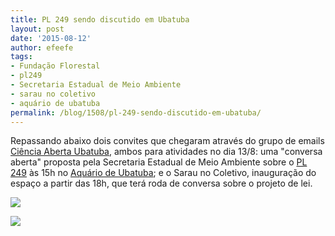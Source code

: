 ```yaml
---
title: PL 249 sendo discutido em Ubatuba
layout: post
date: '2015-08-12'
author: efeefe
tags:
- Fundação Florestal
- pl249
- Secretaria Estadual de Meio Ambiente
- sarau no coletivo
- aquário de ubatuba
permalink: /blog/1508/pl-249-sendo-discutido-em-ubatuba/
---
```


Repassando abaixo dois convites que chegaram através do grupo de emails [Ciência Aberta Ubatuba](https://groups.google.com/forum/#!forum/cienciaabertaubatuba/ "https://groups.google.com/forum/#!forum/cienciaabertaubatuba/"), ambos para atividades no dia 13/8: uma "conversa aberta" proposta pela Secretaria Estadual de Meio Ambiente sobre o [PL 249](../../tags/pl249.html "../../tags/pl249.html") às 15h no [Aquário de Ubatuba](http://aquariodeubatuba.com.br/ "http://aquariodeubatuba.com.br/"); e o Sarau no Coletivo, inauguração do espaço a partir das 18h, que terá roda de conversa sobre o projeto de lei.

![](../../sites/all/drupal7/arquivos-pvt/cienciaaberta/images/conversa-aberta.jpg)

![](../../sites/all/drupal7/arquivos-pvt/cienciaaberta/images/sarau_O_Coletivo.jpg)